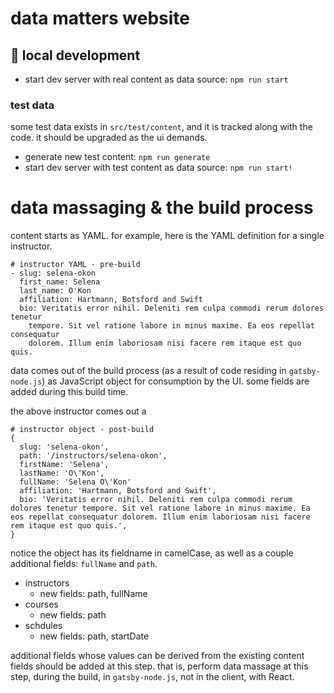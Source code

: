 # data matters website

## 🚧 local development

- start dev server with real content as data source: `npm run start`

### test data

some test data exists in `src/test/content`, and it is tracked along with the code.
it should be upgraded as the ui demands.

- generate new test content: `npm run generate`
- start dev server with test content as data source: `npm run start!`

# data massaging & the build process

content starts as YAML. for example, here is the YAML definition for a single instructor.

```
# instructor YAML - pre-build
- slug: selena-okon
  first_name: Selena
  last_name: O'Kon
  affiliation: Hartmann, Botsford and Swift
  bio: Veritatis error nihil. Deleniti rem culpa commodi rerum dolores tenetur
    tempore. Sit vel ratione labore in minus maxime. Ea eos repellat consequatur
    dolorem. Illum enim laboriosam nisi facere rem itaque est quo quis.
```

data comes out of the build process (as a result of code residing in `gatsby-node.js`) as JavaScript object for consumption by the UI. some fields are added during this build time.

the above instructor comes out a 

```
# instructor object - post-build
{
  slug: 'selena-okon',
  path: '/instructors/selena-okon',
  firstName: 'Selena',
  lastName: 'O\'Kon',
  fullName: 'Selena O\'Kon'
  affiliation: 'Hartmann, Botsford and Swift',
  bio: 'Veritatis error nihil. Deleniti rem culpa commodi rerum dolores tenetur tempore. Sit vel ratione labore in minus maxime. Ea eos repellat consequatur dolorem. Illum enim laboriosam nisi facere rem itaque est quo quis.',
}
```

notice the object has its fieldname in camelCase, as well as a couple additional fields: `fullName` and `path`. 

- instructors
    + new fields: path, fullName
- courses
    + new fields: path
- schdules
    + new fields: path, startDate

additional fields whose values can be derived from the existing content fields should be added at this step.
that is, perform data massage at this step, during the build, in `gatsby-node.js`, not in the client, with React.
